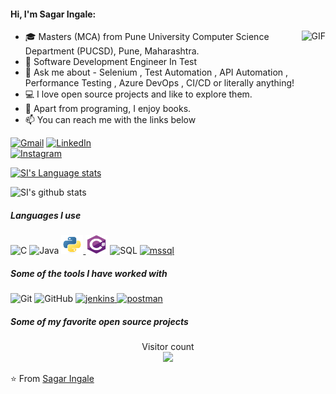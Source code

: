 #### Hi, I'm Sagar Ingale:
  <img align="right" alt="GIF" src="https://i.pinimg.com/originals/e4/26/70/e426702edf874b181aced1e2fa5c6cde.gif" />

- 🎓 Masters (MCA) from Pune University Computer Science Department (PUCSD), Pune, Maharashtra.
- :test_tube: Software Development Engineer In Test 
- :speech_balloon: Ask me about - Selenium , Test Automation , API Automation , Performance Testing , Azure DevOps , CI/CD  or literally anything!
- :computer: I love open source projects and like to explore them.
- :book: Apart from programing, I enjoy books.
- :mailbox: You can reach me with the links below

[![Gmail](https://img.shields.io/badge/-GMAIL-D14836?style=for-the-badge&logo=gmail&logoColor=white)](mailto:sagar.ingale8@gmail.com)
[![LinkedIn](https://img.shields.io/badge/-LINKEDIN-0077B5?style=for-the-badge&logo=linkedin&logoColor=white)](http://www.linkedin.com/in/sagar-ingale-971010119)  
[![Instagram](https://img.shields.io/badge/Instagram-%23E4405F.svg?&style=for-the-badge&logo=instagram&logoColor=white)]()

[![SI's Language stats](https://github-readme-stats.vercel.app/api/top-langs/?username=cmjagtap&layout=compact)](https://github.com/sagaringale)

![SI's github stats](https://github-readme-stats.vercel.app/api?username=sagaringale&count_private=true)

##### Languages I use

![C](https://img.shields.io/badge/C-%2300599C.svg?&style=for-the-badge&logo=C&logoColor=white")
![Java](https://img.shields.io/badge/Java-%2300599C.svg?&style=for-the-badge&logo=Java&logoColor=white")
<a href="https://www.python.org" target="_blank"> <img src="https://raw.githubusercontent.com/devicons/devicon/master/icons/python/python-original.svg" alt="python" width="35" height="30"/> </a>
<img src="https://raw.githubusercontent.com/devicons/devicon/master/icons/csharp/csharp-original.svg" alt="csharp" width="35" height="30"/> </a>
![SQL](https://img.shields.io/badge/SQLite-%23003B57.svg?&style=for-the-badge&logo=SQLite&logoColor=white")
<a href="https://www.microsoft.com/en-us/sql-server" target="_blank"> <img src="https://cdn.worldvectorlogo.com/logos/microsoft-sql-server.svg" alt="mssql" width="35" height="30"/> </a>


##### Some of the tools I have worked with

![Git](https://img.shields.io/badge/Git-%23F05032.svg?&style=for-the-badge&logo=Git&logoColor=white")
![GitHub](https://img.shields.io/badge/GitHub-%23181717.svg?&style=for-the-badge&logo=GitHub&logoColor=white"&link=https://github.com/sagaringale)
<a href="https://www.jenkins.io" target="_blank"> <img src="https://www.vectorlogo.zone/logos/jenkins/jenkins-icon.svg" alt="jenkins" width="35" height="30"/> </a>
<a href="https://postman.com" target="_blank"> <img src="https://www.vectorlogo.zone/logos/getpostman/getpostman-icon.svg" alt="postman" width="35" height="30"/> </a>

##### Some of my favorite open source projects



<p align="center"> 
  Visitor count<br>
  <img src="https://profile-counter.glitch.me/sagaringale/count.svg" />
</p>


⭐️ From [Sagar Ingale](https://github.com/sagaringale)
